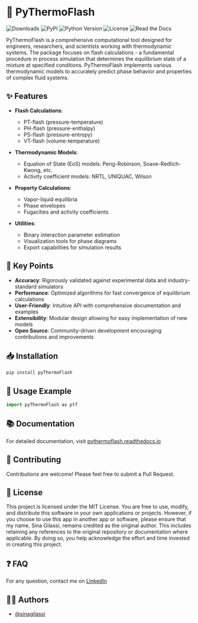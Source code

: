 # 🧪 PyThermoFlash

![Downloads](https://img.shields.io/pypi/dm/PyThermoFlash) ![PyPI](https://img.shields.io/pypi/v/PyThermoFlash) ![Python Version](https://img.shields.io/pypi/pyversions/PyThermoFlash.svg) ![License](https://img.shields.io/pypi/l/PyThermoFlash) ![Read the Docs](https://img.shields.io/readthedocs/PyThermoFlash)

PyThermoFlash is a comprehensive computational tool designed for engineers, researchers, and scientists working with thermodynamic systems. The package focuses on flash calculations - a fundamental procedure in process simulation that determines the equilibrium state of a mixture at specified conditions. PyThermoFlash implements various thermodynamic models to accurately predict phase behavior and properties of complex fluid systems.

## ✨ Features

- **Flash Calculations**:
  - PT-flash (pressure-temperature)
  - PH-flash (pressure-enthalpy)
  - PS-flash (pressure-entropy)
  - VT-flash (volume-temperature)

- **Thermodynamic Models**:
  - Equation of State (EoS) models: Peng-Robinson, Soave-Redlich-Kwong, etc.
  - Activity coefficient models: NRTL, UNIQUAC, Wilson

- **Property Calculations**:
  - Vapor-liquid equilibria
  - Phase envelopes
  - Fugacities and activity coefficients

- **Utilities**:
  - Binary interaction parameter estimation
  - Visualization tools for phase diagrams
  - Export capabilities for simulation results

## 🔑 Key Points

- **Accuracy**: Rigorously validated against experimental data and industry-standard simulators
- **Performance**: Optimized algorithms for fast convergence of equilibrium calculations
- **User-Friendly**: Intuitive API with comprehensive documentation and examples
- **Extensibility**: Modular design allowing for easy implementation of new models
- **Open Source**: Community-driven development encouraging contributions and improvements

## 📥 Installation

```bash
pip install pyThermoFlash
```

## 🚀 Usage Example

```python
import pyThermoFlash as ptf

```

## 📚 Documentation

For detailed documentation, visit [pythermoflash.readthedocs.io](https://pythermoflash.readthedocs.io)


## 🤝 Contributing

Contributions are welcome! Please feel free to submit a Pull Request.

## 📝 License

This project is licensed under the MIT License. You are free to use, modify, and distribute this software in your own applications or projects. However, if you choose to use this app in another app or software, please ensure that my name, Sina Gilassi, remains credited as the original author. This includes retaining any references to the original repository or documentation where applicable. By doing so, you help acknowledge the effort and time invested in creating this project.

## ❓ FAQ

For any question, contact me on [LinkedIn](https://www.linkedin.com/in/sina-gilassi/)


## 👨‍💻 Authors

- [@sinagilassi](https://www.github.com/sinagilassi)
